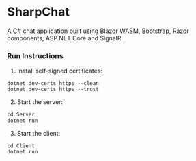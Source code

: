# SharpChat

A C# chat application built using Blazor WASM, Bootstrap, Razor components, ASP.NET Core and SignalR.

### Run Instructions

1. Install self-signed certificates:
```
dotnet dev-certs https --clean
dotnet dev-certs https --trust
```

2. Start the server:
```
cd Server
dotnet run
```
3. Start the client:
```
cd Client
dotnet run
```
